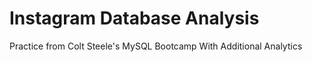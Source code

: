 # Instagram Database Analysis 
Practice from Colt Steele's MySQL Bootcamp With Additional Analytics
<br>
